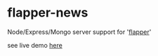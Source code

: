 # flapper-news
Node/Express/Mongo server support for '[flapper](https://github.com/jblossomweb/flapper "Flapper")'


see live demo [here](https://jblossom-flapper-news.herokuapp.com/ "heroku")
